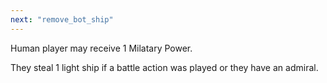 ```yaml
---
next: "remove_bot_ship"
---
```


Human player may receive 1 Milatary Power.

They steal 1 light ship if a battle action was played or they have an admiral.
